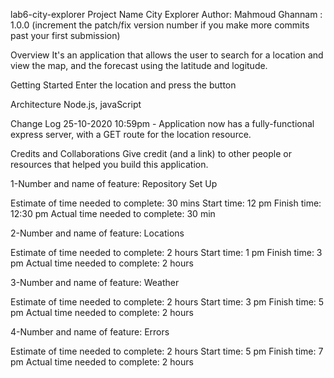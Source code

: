 lab6-city-explorer
Project Name
City Explorer Author: Mahmoud Ghannam : 1.0.0 (increment the patch/fix version number if you make more commits past your first submission)

Overview
It's an application that allows the user to search for a location and view the map, and the forecast using the latitude and logitude.

Getting Started
Enter the location and press the button

Architecture
Node.js, javaScript

Change Log
25-10-2020 10:59pm - Application now has a fully-functional express server, with a GET route for the location resource.

Credits and Collaborations
Give credit (and a link) to other people or resources that helped you build this application.

1-Number and name of feature: Repository Set Up

Estimate of time needed to complete: 30 mins Start time: 12 pm Finish time: 12:30 pm Actual time needed to complete: 30 min

2-Number and name of feature: Locations

Estimate of time needed to complete: 2 hours Start time: 1 pm Finish time: 3 pm Actual time needed to complete: 2 hours

3-Number and name of feature: Weather

Estimate of time needed to complete: 2 hours Start time: 3 pm Finish time: 5 pm Actual time needed to complete: 2 hours

4-Number and name of feature: Errors

Estimate of time needed to complete: 2 hours Start time: 5 pm Finish time: 7 pm Actual time needed to complete: 2 hours